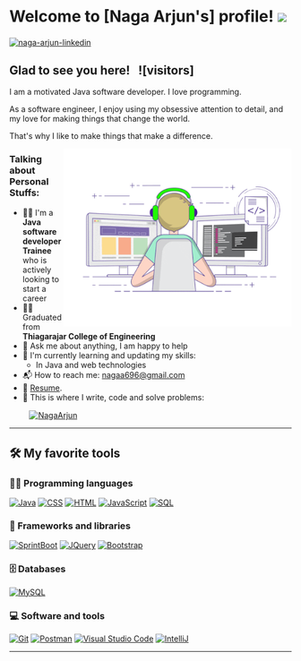 # Welcome to [Naga Arjun's] profile! <a href="#"><img src="https://media.giphy.com/media/hvRJCLFzcasrR4ia7z/giphy.gif" width="25px"></a>

<a href="https://www.linkedin.com/in/naga-arjun-042867192/" target="_blank"><img align="center" src="https://raw.githubusercontent.com/rahuldkjain/github-profile-readme-generator/master/src/images/icons/Social/linked-in-alt.svg" alt="naga-arjun-linkedin" height="30" width="40" /></a>
&nbsp;


## Glad to see you here! &nbsp; ![visitors]

I am a motivated Java software developer. I love programming.

As a software engineer, I enjoy using my obsessive attention to detail, and my love for making things that change the world.

That's why I like to make things that make a difference.

<img align="right" alt="GIF" src="https://github.com/nagaarjun-offcl/nagaarjun-offcl/blob/main/coding.gif?raw=true" width="408" height="318" />


### Talking about Personal Stuffs:

- 👨‍🎓 I'm a **Java software developer Trainee** who is actively looking to start a career
- 👨‍🎓 Graduated from **Thiagarajar College of Engineering**
- 💬 Ask me about anything, I am happy to help
- 🌱 I'm currently learning and updating my skills:
  - In Java and web technologies
- 📬 How to reach me: [nagaa696@gmail.com](mailto:nagaa696@gmail.com)
- 📝 [Resume](https://drive.google.com/).
- 💪 This is where I write, code and solve problems:

&nbsp;&nbsp;&nbsp;&nbsp;&nbsp;&nbsp;&nbsp;&nbsp;
<a href="https://github.com/nagaarjun-offcl" target="_blank"><img align="center" src="https://raw.githubusercontent.com/rahuldkjain/github-profile-readme-generator/master/src/images/icons/Social/github.svg" alt="NagaArjun" height="30" width="40" /></a>
&nbsp;

---

## 🛠️ My favorite tools

### 👨‍💻 Programming languages

<p>
    <a href="#"><img alt="Java" src="https://img.shields.io/badge/Java-007396.svg?logo=java&logoColor=white"></a>
    <a href="#"><img alt="CSS" src="https://img.shields.io/badge/CSS-1572B6.svg?logo=css3&logoColor=white"></a>
    <a href="#"><img alt="HTML" src="https://img.shields.io/badge/HTML-E34F26.svg?logo=html5&logoColor=white"></a>
    <a href="#"><img alt="JavaScript" src="https://img.shields.io/badge/JavaScript-F7DF1E.svg?logo=javascript&logoColor=black"></a>
    <a href="#"><img alt="SQL" src="https://custom-icon-badges.herokuapp.com/badge/SQL-025E8C.svg?logo=database&logoColor=white"></a>
</p>

### 🧰 Frameworks and libraries

<p>
    <a href="#"><img alt="SprintBoot" src="https://img.shields.io/badge/SpringBoot-6DB33F?style=flat-square&logo=Spring&logoColor=white"></a>
    <a href="#"><img alt="JQuery" src="https://img.shields.io/badge/jQuery-0769AD.svg?style=for-the-badge&logo=jQuery&logoColor=white"></a>
    <a href="#"><img alt="Bootstrap" src="https://img.shields.io/badge/Bootstrap-7952B3.svg?logo=bootstrap&logoColor=white"></a>
</p>

### 🗄️ Databases

<p>
    <a href="#"><img alt="MySQL" src="https://img.shields.io/badge/MySQL-00f.svg?logo=mysql&logoColor=white"></a>
</p>

### 💻 Software and tools

<p>
    <a href="#"><img alt="Git" src="https://img.shields.io/badge/Git-F05033.svg?logo=git&logoColor=white"></a>
    <a href="#"><img alt="Postman" src="https://img.shields.io/badge/Postman-FF6C37?logo=postman&logoColor=white"></a>
    <a href="#"><img alt="Visual Studio Code" src="https://img.shields.io/badge/Visual%20Studio%20Code-0078d7.svg?logo=visual-studio-code&logoColor=white"></a>
    <a href="#"><img alt="IntelliJ" src="https://img.shields.io/badge/IntelliJ%20IDEA-000000.svg?style=for-the-badge&logo=IntelliJ-IDEA&logoColor=white"></a>
</p>

---
